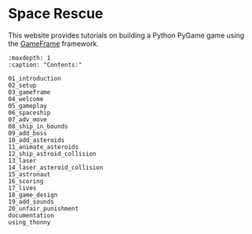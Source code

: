 # Space Rescue

This website provides tutorials on building a Python PyGame game using the [GameFrame](https://gameframeforpygame.wordpress.com/) framework.

```{toctree}
:maxdepth: 1
:caption: "Contents:"

01_introduction
02_setup
03_gameframe
04_welcome
05_gameplay
06_spaceship
07_adv_move
08_ship_in_bounds
09_add_boss
10_add_asteroids
11_animate_asteroids
12_ship_astroid_collision
13_laser
14_laser_asteroid_collision
15_astronaut
16_scoring
17_lives
18_game_design
19_add_sounds
20_unfair_punishment
documentation
using_thonny
```
